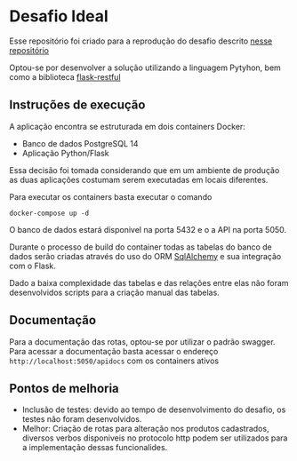 # Desafio Ideal

Esse repositório foi criado para a reprodução do desafio descrito [nesse repositório](https://github.com/idealctvm-administrator/backend-challenge-node)

Optou-se por desenvolver a solução utilizando a linguagem Pytyhon, bem como a biblioteca [flask-restful](https://flask-restful.readthedocs.io/en/latest/)

## Instruções de execução

A aplicação encontra se estruturada em dois containers Docker:

- Banco de dados PostgreSQL 14
- Aplicação Python/Flask

Essa decisão foi tomada considerando que em um ambiente de produção as duas aplicações costumam serem executadas em locais diferentes.

Para executar os containers basta executar o comando 

``docker-compose up -d``

O banco de dados estará disponivel na porta 5432 e o a API na porta 5050.

Durante o processo de build do container todas as tabelas do banco de dados serão criadas através do uso do ORM [SqlAlchemy](https://www.sqlalchemy.org/) e sua integração com o Flask. 

Dado a baixa complexidade das tabelas e das relações entre elas não foram desenvolvidos scripts para a criação manual das tabelas.

## Documentação

Para a documentação das rotas, optou-se por utilizar o padrão swagger. Para acessar a documentação basta acessar o endereço ``http://localhost:5050/apidocs`` com os containers ativos

## Pontos de melhoria

- Inclusão de testes: devido ao tempo de desenvolvimento do desafio, os testes não foram desenvolvidos.
- Melhor: Criação de rotas para alteração nos produtos cadastrados, diversos verbos disponiveis no protocolo http podem ser utilizados para a implementação dessas funcionalides.

